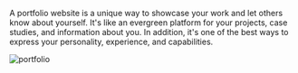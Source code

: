 A portfolio website is a unique way to showcase your work and let others know about yourself. It's like an evergreen platform for your projects, case studies, and information about you. In addition, it's one of the best ways to express your personality, experience, and capabilities.

![portfolio](https://github.com/VrushabhVeer/VrushabhVeer.github.io/assets/99570200/5a1d61b8-3893-410c-90ac-e25a47489b6f)

